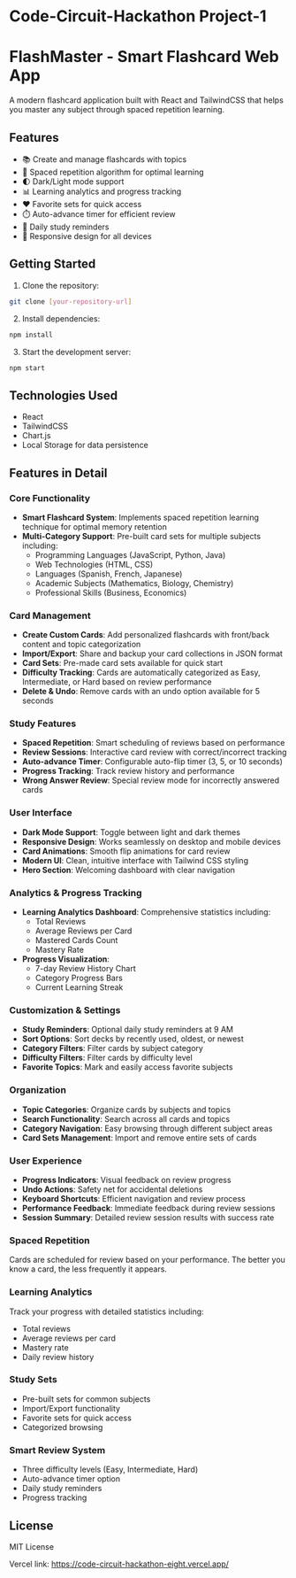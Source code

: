 # Code-Circuit-Hackathon Project-1
# FlashMaster - Smart Flashcard Web App

A modern flashcard application built with React and TailwindCSS that helps you master any subject through spaced repetition learning.

## Features

- 📚 Create and manage flashcards with topics
- 🔄 Spaced repetition algorithm for optimal learning
- 🌓 Dark/Light mode support
- 📊 Learning analytics and progress tracking
- ❤️ Favorite sets for quick access
- ⏱️ Auto-advance timer for efficient review
- 🔔 Daily study reminders
- 📱 Responsive design for all devices

## Getting Started

1. Clone the repository:
```bash
git clone [your-repository-url]
```

2. Install dependencies:
```bash
npm install
```

3. Start the development server:
```bash
npm start
```

## Technologies Used

- React
- TailwindCSS
- Chart.js
- Local Storage for data persistence

## Features in Detail

### Core Functionality
- **Smart Flashcard System**: Implements spaced repetition learning technique for optimal memory retention
- **Multi-Category Support**: Pre-built card sets for multiple subjects including:
  - Programming Languages (JavaScript, Python, Java)
  - Web Technologies (HTML, CSS)
  - Languages (Spanish, French, Japanese)
  - Academic Subjects (Mathematics, Biology, Chemistry)
  - Professional Skills (Business, Economics)

### Card Management
- **Create Custom Cards**: Add personalized flashcards with front/back content and topic categorization
- **Import/Export**: Share and backup your card collections in JSON format
- **Card Sets**: Pre-made card sets available for quick start
- **Difficulty Tracking**: Cards are automatically categorized as Easy, Intermediate, or Hard based on review performance
- **Delete & Undo**: Remove cards with an undo option available for 5 seconds

### Study Features
- **Spaced Repetition**: Smart scheduling of reviews based on performance
- **Review Sessions**: Interactive card review with correct/incorrect tracking
- **Auto-advance Timer**: Configurable auto-flip timer (3, 5, or 10 seconds)
- **Progress Tracking**: Track review history and performance
- **Wrong Answer Review**: Special review mode for incorrectly answered cards

### User Interface
- **Dark Mode Support**: Toggle between light and dark themes
- **Responsive Design**: Works seamlessly on desktop and mobile devices
- **Card Animations**: Smooth flip animations for card review
- **Modern UI**: Clean, intuitive interface with Tailwind CSS styling
- **Hero Section**: Welcoming dashboard with clear navigation

### Analytics & Progress Tracking
- **Learning Analytics Dashboard**: Comprehensive statistics including:
  - Total Reviews
  - Average Reviews per Card
  - Mastered Cards Count
  - Mastery Rate
- **Progress Visualization**:
  - 7-day Review History Chart
  - Category Progress Bars
  - Current Learning Streak

### Customization & Settings
- **Study Reminders**: Optional daily study reminders at 9 AM
- **Sort Options**: Sort decks by recently used, oldest, or newest
- **Category Filters**: Filter cards by subject category
- **Difficulty Filters**: Filter cards by difficulty level
- **Favorite Topics**: Mark and easily access favorite subjects

### Organization
- **Topic Categories**: Organize cards by subjects and topics
- **Search Functionality**: Search across all cards and topics
- **Category Navigation**: Easy browsing through different subject areas
- **Card Sets Management**: Import and remove entire sets of cards

### User Experience
- **Progress Indicators**: Visual feedback on review progress
- **Undo Actions**: Safety net for accidental deletions
- **Keyboard Shortcuts**: Efficient navigation and review process
- **Performance Feedback**: Immediate feedback during review sessions
- **Session Summary**: Detailed review session results with success rate
### Spaced Repetition
Cards are scheduled for review based on your performance. The better you know a card, the less frequently it appears.

### Learning Analytics
Track your progress with detailed statistics including:
- Total reviews
- Average reviews per card
- Mastery rate
- Daily review history

### Study Sets
- Pre-built sets for common subjects
- Import/Export functionality
- Favorite sets for quick access
- Categorized browsing

### Smart Review System
- Three difficulty levels (Easy, Intermediate, Hard)
- Auto-advance timer option
- Daily study reminders
- Progress tracking

## License

MIT License 

Vercel link: https://code-circuit-hackathon-eight.vercel.app/
